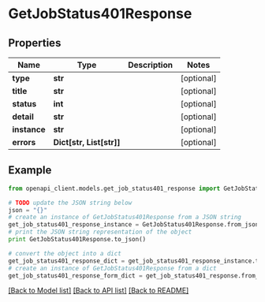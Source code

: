# GetJobStatus401Response


## Properties

Name | Type | Description | Notes
------------ | ------------- | ------------- | -------------
**type** | **str** |  | [optional] 
**title** | **str** |  | [optional] 
**status** | **int** |  | [optional] 
**detail** | **str** |  | [optional] 
**instance** | **str** |  | [optional] 
**errors** | **Dict[str, List[str]]** |  | [optional] 

## Example

```python
from openapi_client.models.get_job_status401_response import GetJobStatus401Response

# TODO update the JSON string below
json = "{}"
# create an instance of GetJobStatus401Response from a JSON string
get_job_status401_response_instance = GetJobStatus401Response.from_json(json)
# print the JSON string representation of the object
print GetJobStatus401Response.to_json()

# convert the object into a dict
get_job_status401_response_dict = get_job_status401_response_instance.to_dict()
# create an instance of GetJobStatus401Response from a dict
get_job_status401_response_form_dict = get_job_status401_response.from_dict(get_job_status401_response_dict)
```
[[Back to Model list]](../README.md#documentation-for-models) [[Back to API list]](../README.md#documentation-for-api-endpoints) [[Back to README]](../README.md)



